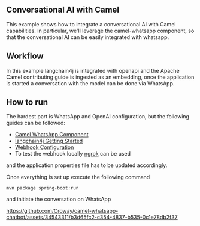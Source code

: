 ## Conversational AI with Camel

This example shows how to integrate a conversational AI with Camel capabilities. In particular, we'll leverage the camel-whatsapp component, so that the conversational AI can be easily integrated with whatsapp.

## Workflow

In this example langchain4j is integrated with openapi and the Apache Camel contributing guide is ingested as an embedding, once the application is started a conversation with the model can be done via WhatsApp.

## How to run

The hardest part is WhatsApp and OpenAI configuration, but the following guides can be followed:
* [Camel WhatsApp Component](https://camel.apache.org/components/4.0.x/whatsapp-component.html)
* [langchain4j Getting Started](https://github.com/langchain4j#getting-started)
* [Webhook Configuration](https://developers.facebook.com/docs/whatsapp/cloud-api/guides/set-up-webhooks)
* To test the webhook locally [ngrok](https://ngrok.com/) can be used

and the application.properties file has to be updated accordingly.

Once everything is set up execute the following command

`mvn package spring-boot:run`

and initiate the conversation on WhatsApp

https://github.com/Croway/camel-whatsapp-chatbot/assets/34543311/b3d65fc2-c354-4837-b535-0c1e78db2f37

